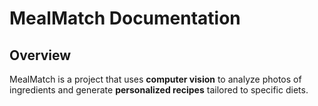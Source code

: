 # MealMatch Documentation

## Overview

MealMatch is a project that uses **computer vision** to analyze photos of ingredients and generate **personalized recipes** tailored to specific diets.
